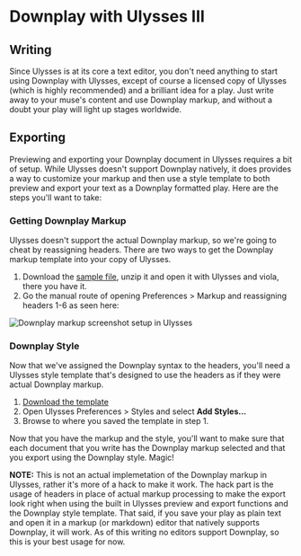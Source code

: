 # Downplay with Ulysses III

## Writing
Since Ulysses is at its core a text editor, you don't need anything to start using Downplay with Ulysses, except of course a licensed copy of Ulysses (which is highly recommended) and a brilliant idea for a play. Just write away to your muse's content and use Downplay markup, and without a doubt your play will light up stages worldwide.

## Exporting
Previewing and exporting your Downplay document in Ulysses requires a bit of setup. While Ulysses doesn't support Downplay natively, it does provides a way to customize your markup and then use a style template to both preview and export your text as a Downplay formatted play. Here are the steps you'll want to take:

### Getting Downplay Markup
Ulysses doesn't support the actual Downplay markup, so we're going to cheat by reassigning headers. There are two ways to get the Downplay markup template into your copy of Ulysses.
1.  Download the [sample file](https://github.com/barach/Downplay/blob/master/Ulysses%20III/Sample%20with%20Markup.ulysses.zip), unzip it and open it with Ulysses and viola, there you have it.
2.  Go the manual route of opening Preferences > Markup and reassigning headers 1-6 as seen here:

![Downplay markup screenshot setup in Ulysses](https://github.com/barach/Downplay/blob/master/Ulysses%20III/Markup_setup.png)

### Downplay Style
Now that we've assigned the Downplay syntax to the headers, you'll need a Ulysses style template that's designed to use the headers as if they were actual Downplay markup.
1.  [Download the template](https://github.com/barach/Downplay/blob/master/Ulysses%20III/Downplay.ulstyle)
2.  Open Ulysses Preferences > Styles and select **Add Styles...**
3.  Browse to where you saved the template in step 1.

Now that you have the markup and the style, you'll want to make sure that each document that you write has the Downplay markup selected and that you export using the Downplay style. Magic!

**NOTE:** This is not an actual implemetation of the Downplay markup in Ulysses, rather it's more of a hack to make it work. The hack part is the usage of headers in place of actual markup processing to make the export look right when using the built in Ulysses preview and export functions and the Downplay style template. That said, if you save your play as plain text and open it in a markup (or markdown) editor that natively supports Downplay, it will work. As of this writing no editors support Downplay, so this is your best usage for now.

